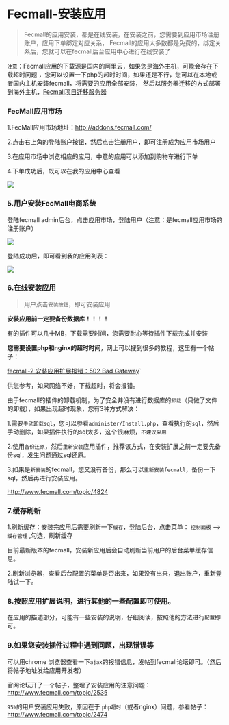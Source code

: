 Fecmall-安装应用
============

> Fecmall的应用安装，都是在线安装，在安装之前，您需要到应用市场注册账户，应用下单绑定对应关系，
Fecmall的应用大多数都是免费的，绑定关系后，您就可以在fecmall后台应用中心进行在线安装了

`注意`：Fecmall应用的下载源是国内的阿里云，如果您是海外主机，可能会存在下载超时问题
，您可以设置一下php的超时时间，如果还是不行，您可以在本地或者国内主机安装fecmall，将需要的应用全部安装，
然后以服务器迁移的方式部署到海外主机，[Fecmall项目迁移服务器](http://www.fecmall.com/doc/fecshop-guide/instructions/cn-2.0/guide-fecmall_host_change.html)


### FecMall应用市场


1.FecMall应用市场地址：http://addons.fecmall.com/

2.点击右上角的登陆账户按钮，然后点击注册用户，即可注册成为应用市场用户

3.在应用市场中浏览相应的应用，中意的应用可以添加到购物车进行下单

4.下单成功后，既可以在我的应用中心查看

![](images/t1.png)


### 5.用户安装FecMall电商系统

登陆fecmall admin后台，点击应用市场，登陆用户（注意：是fecmall应用市场的注册账户）

![](images/zz91.png)

登陆成功后，即可看到我的应用列表：

![](images/zz92.png)

### 6.在线安装应用

> 用户点击`安装按钮`，即可安装应用

**安装应用前一定要备份数据库！！！！**

有的插件可以几十MB，下载需要时间，您需要耐心等待插件下载完成并安装

**您需要设置php和nginx的超时时间**，网上可以搜到很多的教程，这里有一个帖子：

[fecmall-2 安装应用扩展报错：502 Bad Gateway](http://www.fecmall.com/topic/2103)`

供您参考，如果网络不好，下载超时，将会报错。

由于fecmall的插件的卸载机制，为了安全并没有进行数据库的`卸载`（只做了文件的卸载），如果出现超时现象，您有3种方式解决：

1.需要`手动卸载sql`，您可以参看`administer/Install.php`，查看执行的`sql`，然后手动删除，如果插件执行的sql太多，这个很麻烦，`不建议采用`

2.使用`备份还原`，然后`重新安装`应用插件，推荐该方式，在安装扩展之前一定要先备份sql，发生问题通过sql还原。

3.如果是`新安装`的fecmall，您又没有备份，那么可以`重新安装fecmall`，备份一下sql，然后再进行安装应用。




http://www.fecmall.com/topic/4824

### 7.缓存刷新

1.刷新缓存：安装完应用后需要刷新一下`缓存`，登陆后台，点击菜单： `控制面板` -->  `缓存管理`  ,勾选，刷新缓存

目前最新版本的fecmall，安装新应用后会自动刷新当前用户的后台菜单缓存信息。

2.刷新浏览器，查看后台配置的菜单是否出来，如果没有出来，退出账户，重新登陆试一下。



### 8.按照应用扩展说明，进行其他的一些配置即可使用。

在应用的描述部分，可能有一些安装的说明，仔细阅读，按照他的方法进行`配置`即可。

### 9.如果您安装插件过程中遇到问题，出现错误等

可以用chrome
浏览器查看一下`ajax`的报错信息，发帖到fecmall论坛即可。（然后将帖子地址发给应用开发者）

官网论坛开了一个帖子，整理了安装应用的注意问题：http://www.fecmall.com/topic/2535

`95%`的用户安装应用失败，原因在于 `php超时`（或者nginx）问题，参看帖子：http://www.fecmall.com/topic/2474









